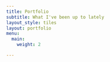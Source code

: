 ```yaml
---
title: Portfolio
subtitle: What I've been up to lately
layout_style: tiles
layout: portfolio
menu:
  main:
    weight: 2

---
```


